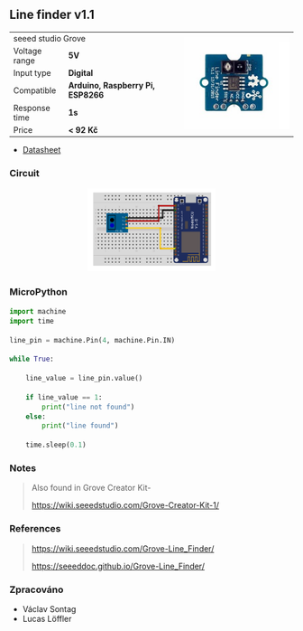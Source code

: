 ## Line finder v1.1

<table border="0" width="100%"><tr><td colspan=2 width="60%">seeed studio Grove </td>
<td rowspan=9 width="40%" align="right"><img src="../../.img/line.jpg" width="200px" /></td></tr>
<tr><td>Voltage range</td><td><b>5V</b></td></tr>
<tr><td>Input type</td><td><b>Digital</b></td></tr>
<tr><td>Compatible</td><td><b>Arduino, Raspberry Pi, ESP8266</b></td></tr>
<tr><td>Response time</td><td><b>1s</b></td></tr>
<tr><td>Price</td><td><b>< 92 Kč</b></td></tr></table>

* [Datasheet](./datasheet.pdf)

### Circuit
<p align="center"><img src="../../.img/line.png" width="45%" /></p>

### MicroPython

```python
import machine
import time

line_pin = machine.Pin(4, machine.Pin.IN)

while True:

    line_value = line_pin.value()

    if line_value == 1:
        print("line not found")
    else:
        print("line found")

    time.sleep(0.1)
```

### Notes
> Also found in Grove Creator Kit-
>
>https://wiki.seeedstudio.com/Grove-Creator-Kit-1/

### References
> https://wiki.seeedstudio.com/Grove-Line_Finder/
>
> https://seeeddoc.github.io/Grove-Line_Finder/

### Zpracováno
- Václav Sontag
- Lucas Löffler